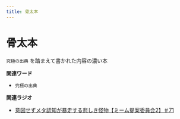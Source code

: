 ```yaml
---
title: 骨太本
---
```


# 骨太本


`究極の出典`
を踏まえて書かれた内容の濃い本

**関連ワード**

-   `究極の出典`

**関連ラジオ**

-   [意図せずメタ認知が暴走する悲しき怪物【ミーム提案委員会2】＃71](https://www.youtube.com/watch?v=sj7eer2tArs)
